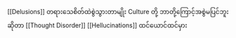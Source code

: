 [[Delusions]]  တရားသေစိတ်ထဲစွဲသွားတာမျိုး Culture တို့ ဘာတို့ကြောင့်အစွဲမပြင်ဘူးဆိုတာ
[[Thought Disorder]]
[[Hellucinations]] ထင်ယောင်ထင်မှား